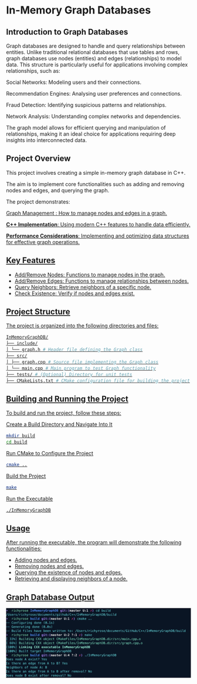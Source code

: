 # In-Memory Graph Databases

## Introduction to Graph Databases

Graph databases are designed to handle and query relationships between entities. Unlike traditional relational databases that use tables and rows, graph databases use nodes (entities) and edges (relationships) to model data. This structure is particularly useful for applications involving complex relationships, such as:

Social Networks: Modeling users and their connections.

Recommendation Engines: Analysing user preferences and connections.

Fraud Detection: Identifying suspicious patterns and relationships.

Network Analysis: Understanding complex networks and dependencies.

The graph model allows for efficient querying and manipulation of relationships, making it an ideal choice for applications requiring deep insights into interconnected data.

## Project Overview

This project involves creating a simple in-memory graph database in C++. 

The aim is to implement core functionalities such as adding and removing nodes and edges, and querying the graph. 

The project demonstrates:

<u> Graph Management <u>: How to manage nodes and edges in a graph.

**<u>C++ Implementation</u>**: Using modern C++ features to handle data efficiently.

**<u>Performance Considerations</u>**: Implementing and optimizing data structures for effective graph operations.

## Key Features

- Add/Remove Nodes: Functions to manage nodes in the graph.
- Add/Remove Edges: Functions to manage relationships between nodes.
- Query Neighbors: Retrieve neighbors of a specific node.
- Check Existence: Verify if nodes and edges exist.

## Project Structure

The project is organized into the following directories and files:

```makefile
InMemoryGraphDB/
├── include/
│ └── graph.h # Header file defining the Graph class
├── src/
│ ├── graph.cpp # Source file implementing the Graph class
│ └── main.cpp # Main program to test Graph functionality
├── tests/ # (Optional) Directory for unit tests
├── CMakeLists.txt # CMake configuration file for building the project
```

## Building and Running the Project

To build and run the project, follow these steps:

Create a Build Directory and Navigate Into It

```sh
mkdir build
cd build
```

Run CMake to Configure the Project

```sh
cmake ..
```

Build the Project

```sh
make
```

Run the Executable

```sh
./InMemoryGraphDB
```

## Usage

After running the executable, the program will demonstrate the following functionalities:

- Adding nodes and edges.
- Removing nodes and edges.
- Querying the existence of nodes and edges.
- Retrieving and displaying neighbors of a node.

## Graph Database Output

![Graph Database Screenshot](images/graph-database.png)
